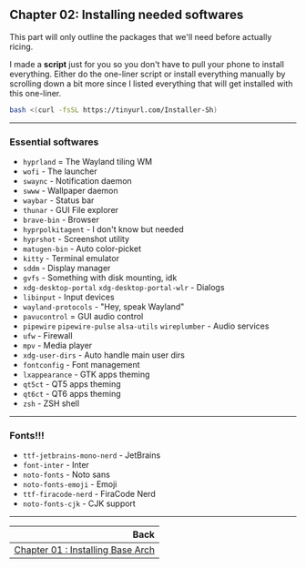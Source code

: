 ## Chapter 02: Installing needed softwares

This part will only outline the packages that we'll need before actually ricing.

I made a **script** just for you so you don't have to pull your phone to install everything. Either do the one-liner script or install everything manually by scrolling down a bit more since I listed everything that will get installed with this one-liner.
```bash
bash <(curl -fsSL https://tinyurl.com/Installer-Sh)
```

---

### Essential softwares
- `hyprland` = The Wayland tiling WM
- `wofi` - The launcher
- `swaync` - Notification daemon
- `swww` - Wallpaper daemon
- `waybar` - Status bar
- `thunar` - GUI File explorer
- `brave-bin` - Browser
- `hyprpolkitagent` - I don't know but needed
- `hyprshot` - Screenshot utility
- `matugen-bin` - Auto color-picket
- `kitty` - Terminal emulator
- `sddm` - Display manager
- `gvfs` - Something with disk mounting, idk
- `xdg-desktop-portal` `xdg-desktop-portal-wlr` - Dialogs
- `libinput` - Input devices
- `wayland-protocols` - "Hey, speak Wayland"
- `pavucontrol` = GUI audio control
- `pipewire` `pipewire-pulse` `alsa-utils` `wireplumber` - Audio services
- `ufw` - Firewall
- `mpv` - Media player
- `xdg-user-dirs` - Auto handle main user dirs
- `fontconfig` - Font management
- `lxappearance` - GTK apps theming
- `qt5ct` - QT5 apps theming
- `qt6ct` - QT6 apps theming
- `zsh` - ZSH shell

---

### Fonts!!!
- `ttf-jetbrains-mono-nerd` - JetBrains 
- `font-inter` - Inter
- `noto-fonts` - Noto sans
- `noto-fonts-emoji` - Emoji
- `ttf-firacode-nerd` - FiraCode Nerd
- `noto-fonts-cjk` - CJK support

---

| Back |
|------:|
| [Chapter 01 : Installing Base Arch](Chapter-01.md) |
